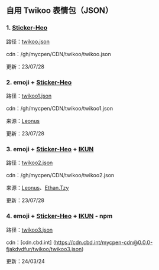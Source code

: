 ## 自用 Twikoo 表情包（JSON）

### 1. [Sticker-Heo](https://github.com/zhheo/Sticker-Heo)

路径：[twikoo.json](twikoo.json)

cdn：/gh/mycpen/CDN/twikoo/twikoo.json

更新：23/07/28



### 2. emoji + [Sticker-Heo](https://github.com/zhheo/Sticker-Heo)

路径：[twikoo1.json](twikoo1.json)

cdn：/gh/mycpen/CDN/twikoo/twikoo1.json

来源：[Leonus](https://blog.leonus.cn/owo.json)

更新：23/07/28



### 3. emoji + [Sticker-Heo](https://github.com/zhheo/Sticker-Heo) + [IKUN](https://fe32.top/articles/ikun0001/)

路径：[twikoo2.json](twikoo2.json)

cdn：/gh/mycpen/CDN/twikoo/twikoo2.json

来源：[Leonus](https://blog.leonus.cn/owo.json)、[Ethan.Tzy](https://fe32.top/articles/ikun0001/)

更新：23/07/28



### 4. emoji + [Sticker-Heo](https://github.com/zhheo/Sticker-Heo) + [IKUN](https://fe32.top/articles/ikun0001/) - npm

路径：[twikoo3.json](twikoo3.json)

cdn：[cdn.cbd.int] (https://cdn.cbd.int/mycpen-cdn@0.0.0-fjakdvdfur/twikoo/twikoo3.json)

更新：24/03/24

